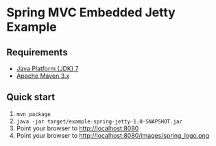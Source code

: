 Spring MVC Embedded Jetty Example
=================================
 

Requirements
------------
* [Java Platform (JDK) 7](http://www.oracle.com/technetwork/java/javase/downloads/index.html)
* [Apache Maven 3.x](http://maven.apache.org/)

Quick start
-----------
1. `mvn package`
2. `java -jar target/example-spring-jetty-1.0-SNAPSHOT.jar`
3. Point your browser to [http://localhost:8080](http://localhost:8080)
4. Point your browser to [http://localhost:8080/images/spring_logo.png](http://localhost:8080/images/spring_logo.png)
